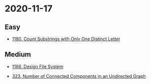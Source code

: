 # 2020-11-17

## Easy

* [1180. Count Substrings with Only One Distinct Letter](https://leetcode.com/problems/count-substrings-with-only-one-distinct-letter/)

## Medium

* [1166. Design File System](https://leetcode.com/problems/design-file-system/)

* [323. Number of Connected Components in an Undirected Graph](https://leetcode.com/problems/number-of-connected-components-in-an-undirected-graph/)
